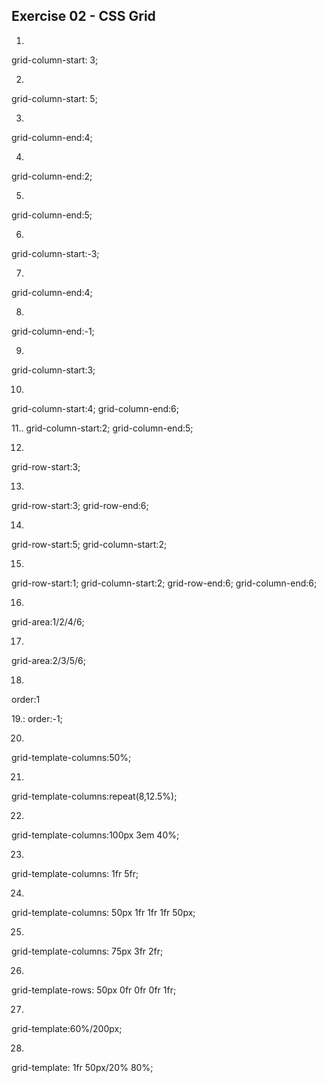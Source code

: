 ## Exercise 02 - CSS Grid

1. 
grid-column-start: 3;

2. 
grid-column-start: 5;

3. 
grid-column-end:4;

4. 
grid-column-end:2;

5. 
grid-column-end:5;

6. 
grid-column-start:-3;

7. 
grid-column-end:4;

8. 
grid-column-end:-1;

9. 
grid-column-start:3;

10.
grid-column-start:4; 
grid-column-end:6;

11..
grid-column-start:2;
grid-column-end:5;

12.
grid-row-start:3;

13.
grid-row-start:3;
grid-row-end:6;

14.
grid-row-start:5;
grid-column-start:2;

15.
grid-row-start:1;
grid-column-start:2;
grid-row-end:6;
grid-column-end:6;

16.
grid-area:1/2/4/6;

17.
grid-area:2/3/5/6;

18.
order:1

19.:
order:-1;

20.
grid-template-columns:50%;

21.
grid-template-columns:repeat(8,12.5%);

22.
grid-template-columns:100px 3em 40%;

23.
grid-template-columns: 1fr 5fr;

24.
grid-template-columns: 50px 1fr 1fr 1fr 50px;

25.
grid-template-columns: 75px 3fr 2fr;

26.
grid-template-rows: 50px 0fr 0fr 0fr 1fr;

27.
grid-template:60%/200px;

28.
grid-template: 1fr 50px/20% 80%;
